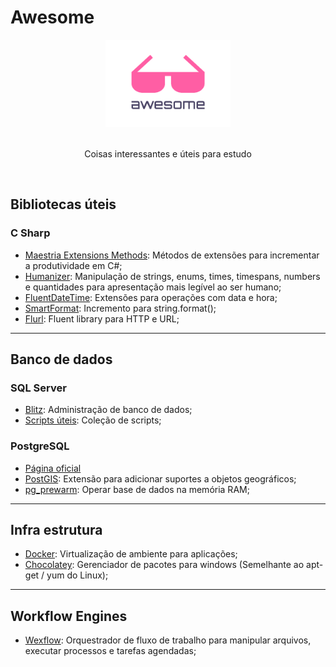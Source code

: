 # Awesome

<div align="center">
    <img width="200" height="140" src="resources/icon.png" alt="Awesome">
    <br>
    <br>    
    <p>Coisas interessantes e úteis para estudo</p>
    <br>
</div>

## Bibliotecas úteis

### C Sharp

- [Maestria Extensions Methods](https://github.com/orgs/MaestriaNet): Métodos de extensões para incrementar a produtividade em C#;
- [Humanizer](https://github.com/Humanizr/Humanizer): Manipulação de strings, enums, times, timespans, numbers e quantidades para apresentação mais legível ao ser humano;
- [FluentDateTime](https://github.com/FluentDateTime/FluentDateTime): Extensões para operações com data e hora;
- [SmartFormat](https://github.com/axuno/SmartFormat): Incremento para string.format();
- [Flurl](https://flurl.dev/): Fluent library para HTTP e URL;

---

## Banco de dados

### SQL Server

- [Blitz](https://www.brentozar.com/blitz/): Administração de banco de dados;
- [Scripts úteis](Banco%20de%20Dados/SQL%20Server/Util.sql): Coleção de scripts;

### PostgreSQL

- [Página oficial](https://www.postgresql.org/)
- [PostGIS](https://postgis.net/): Extensão para adicionar suportes a objetos geográficos;
- [pg_prewarm](https://www.postgresql.org/docs/current/pgprewarm.html): Operar base de dados na memória RAM;

---

## Infra estrutura

- [Docker](https://www.docker.com/): Virtualização de ambiente para aplicações;
- [Chocolatey](https://chocolatey.org/): Gerenciador de pacotes para windows (Semelhante ao apt-get / yum do Linux);

---

## Workflow Engines

- [Wexflow](https://wexflow.github.io/): Orquestrador de fluxo de trabalho para manipular arquivos, executar processos e tarefas agendadas;